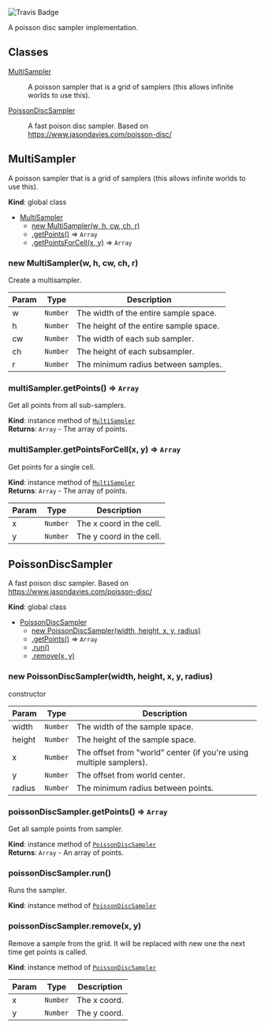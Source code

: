  ![Travis Badge](https://travis-ci.org/vantreeseba/poisson-sampler.svg?branch=master)

A poisson disc sampler implementation.

## Classes

<dl>
<dt><a href="#MultiSampler">MultiSampler</a></dt>
<dd><p>A poisson sampler that is a grid of samplers (this allows infinite worlds to use this).</p>
</dd>
<dt><a href="#PoissonDiscSampler">PoissonDiscSampler</a></dt>
<dd><p>A fast poison disc sampler.
Based on <a href="https://www.jasondavies.com/poisson-disc/">https://www.jasondavies.com/poisson-disc/</a></p>
</dd>
</dl>

<a name="MultiSampler"></a>

## MultiSampler
A poisson sampler that is a grid of samplers (this allows infinite worlds to use this).

**Kind**: global class  

* [MultiSampler](#MultiSampler)
    * [new MultiSampler(w, h, cw, ch, r)](#new_MultiSampler_new)
    * [.getPoints()](#MultiSampler+getPoints) ⇒ <code>Array</code>
    * [.getPointsForCell(x, y)](#MultiSampler+getPointsForCell) ⇒ <code>Array</code>

<a name="new_MultiSampler_new"></a>

### new MultiSampler(w, h, cw, ch, r)
Create a multisampler.


| Param | Type | Description |
| --- | --- | --- |
| w | <code>Number</code> | The width of the entire sample space. |
| h | <code>Number</code> | The height of the entire sample space. |
| cw | <code>Number</code> | The width of each sub sampler. |
| ch | <code>Number</code> | The height of each subsampler. |
| r | <code>Number</code> | The minimum radius between samples. |

<a name="MultiSampler+getPoints"></a>

### multiSampler.getPoints() ⇒ <code>Array</code>
Get all points from all sub-samplers.

**Kind**: instance method of [<code>MultiSampler</code>](#MultiSampler)  
**Returns**: <code>Array</code> - The array of points.  
<a name="MultiSampler+getPointsForCell"></a>

### multiSampler.getPointsForCell(x, y) ⇒ <code>Array</code>
Get points for a single cell.

**Kind**: instance method of [<code>MultiSampler</code>](#MultiSampler)  
**Returns**: <code>Array</code> - The array of points.  

| Param | Type | Description |
| --- | --- | --- |
| x | <code>Number</code> | The x coord in the cell. |
| y | <code>Number</code> | The y coord in the cell. |

<a name="PoissonDiscSampler"></a>

## PoissonDiscSampler
A fast poison disc sampler.
Based on https://www.jasondavies.com/poisson-disc/

**Kind**: global class  

* [PoissonDiscSampler](#PoissonDiscSampler)
    * [new PoissonDiscSampler(width, height, x, y, radius)](#new_PoissonDiscSampler_new)
    * [.getPoints()](#PoissonDiscSampler+getPoints) ⇒ <code>Array</code>
    * [.run()](#PoissonDiscSampler+run)
    * [.remove(x, y)](#PoissonDiscSampler+remove)

<a name="new_PoissonDiscSampler_new"></a>

### new PoissonDiscSampler(width, height, x, y, radius)
constructor


| Param | Type | Description |
| --- | --- | --- |
| width | <code>Number</code> | The width of the sample space. |
| height | <code>Number</code> | The height of the sample space. |
| x | <code>Number</code> | The offset from "world" center (if you're using multiple samplers). |
| y | <code>Number</code> | The offset from world center. |
| radius | <code>Number</code> | The minimum radius between points. |

<a name="PoissonDiscSampler+getPoints"></a>

### poissonDiscSampler.getPoints() ⇒ <code>Array</code>
Get all sample points from sampler.

**Kind**: instance method of [<code>PoissonDiscSampler</code>](#PoissonDiscSampler)  
**Returns**: <code>Array</code> - An array of points.  
<a name="PoissonDiscSampler+run"></a>

### poissonDiscSampler.run()
Runs the sampler.

**Kind**: instance method of [<code>PoissonDiscSampler</code>](#PoissonDiscSampler)  
<a name="PoissonDiscSampler+remove"></a>

### poissonDiscSampler.remove(x, y)
Remove a sample from the grid.
It will be replaced with new one the next time get points is called.

**Kind**: instance method of [<code>PoissonDiscSampler</code>](#PoissonDiscSampler)  

| Param | Type | Description |
| --- | --- | --- |
| x | <code>Number</code> | The x coord. |
| y | <code>Number</code> | The y coord. |


